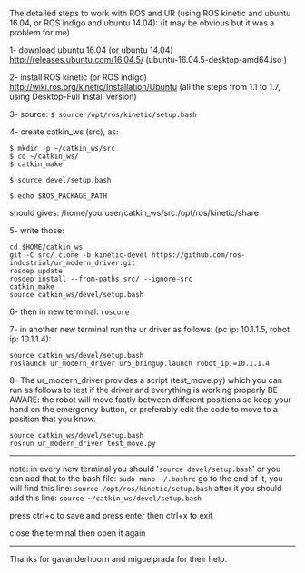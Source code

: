 The detailed steps to work with ROS and UR (using ROS kinetic and ubuntu 16.04, or ROS indigo and ubuntu 14.04):
(it may be obvious but it was a problem for me)

1- download ubuntu 16.04 (or ubuntu 14.04)
http://releases.ubuntu.com/16.04.5/ (ubuntu-16.04.5-desktop-amd64.iso )

2- install ROS kinetic (or ROS indigo)
http://wiki.ros.org/kinetic/Installation/Ubuntu (all the steps from 1.1 to 1.7, using Desktop-Full Install version)

3- source: 
`$ source /opt/ros/kinetic/setup.bash`

4- create catkin_ws (src), as:

```
$ mkdir -p ~/catkin_ws/src
$ cd ~/catkin_ws/
$ catkin_make

$ source devel/setup.bash

$ echo $ROS_PACKAGE_PATH
```
should gives: /home/youruser/catkin_ws/src:/opt/ros/kinetic/share

5- write those:
```
cd $HOME/catkin_ws
git -C src/ clone -b kinetic-devel https://github.com/ros-industrial/ur_modern_driver.git
rosdep update
rosdep install --from-paths src/ --ignore-src
catkin_make
source catkin_ws/devel/setup.bash
```
6- then in new terminal: `roscore`

7- in another new terminal run the ur driver as follows:
(pc ip: 10.1.1.5, robot ip: 10.1.1.4):
```
source catkin_ws/devel/setup.bash
roslaunch ur_modern_driver ur5_bringup.launch robot_ip:=10.1.1.4
```

8- The ur_modern_driver provides a script (test_move.py) which you can run as follows to test if the driver and everything is working properly 
BE AWARE: the robot will move fastly between different positions so keep your hand on the emergency button, or preferably edit the code to move to a position that you know.
```
source catkin_ws/devel/setup.bash
rosrun ur_modern_driver test_move.py
```
--------------------------------

note: in every new terminal you should '`source devel/setup.bash`'
or you can add that to the bash file:
`sudo nano ~/.bashrc`
go to the end of it, you will find this line:
`source /opt/ros/kinetic/setup.bash`
after it you should add this line:
`source ~/catkin_ws/devel/setup.bash`

press ctrl+o to save and press enter
then ctrl+x to exit

close the terminal then open it again

--------------------------------

Thanks for gavanderhoorn and miguelprada for their help.
